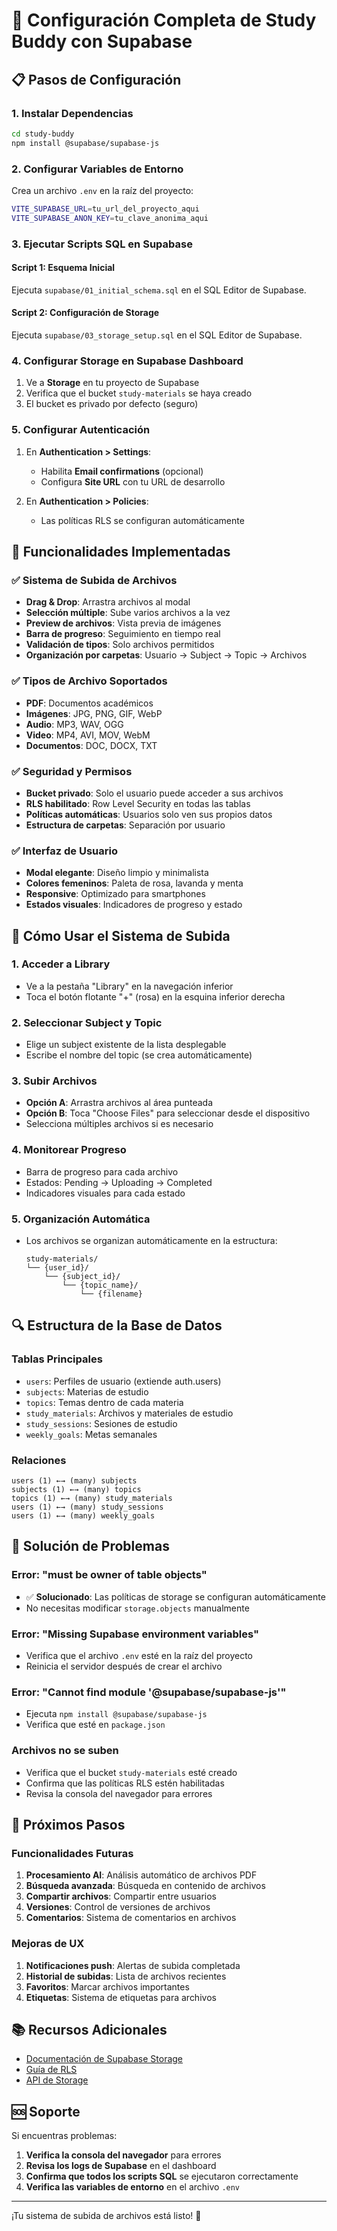 # 🚀 Configuración Completa de Study Buddy con Supabase

## 📋 Pasos de Configuración

### 1. **Instalar Dependencias**
```bash
cd study-buddy
npm install @supabase/supabase-js
```

### 2. **Configurar Variables de Entorno**
Crea un archivo `.env` en la raíz del proyecto:
```bash
VITE_SUPABASE_URL=tu_url_del_proyecto_aqui
VITE_SUPABASE_ANON_KEY=tu_clave_anonima_aqui
```

### 3. **Ejecutar Scripts SQL en Supabase**

#### Script 1: Esquema Inicial
Ejecuta `supabase/01_initial_schema.sql` en el SQL Editor de Supabase.

#### Script 2: Configuración de Storage
Ejecuta `supabase/03_storage_setup.sql` en el SQL Editor de Supabase.

### 4. **Configurar Storage en Supabase Dashboard**

1. Ve a **Storage** en tu proyecto de Supabase
2. Verifica que el bucket `study-materials` se haya creado
3. El bucket es privado por defecto (seguro)

### 5. **Configurar Autenticación**

1. En **Authentication > Settings**:
   - Habilita **Email confirmations** (opcional)
   - Configura **Site URL** con tu URL de desarrollo

2. En **Authentication > Policies**:
   - Las políticas RLS se configuran automáticamente

## 🔧 Funcionalidades Implementadas

### ✅ **Sistema de Subida de Archivos**
- **Drag & Drop**: Arrastra archivos al modal
- **Selección múltiple**: Sube varios archivos a la vez
- **Preview de archivos**: Vista previa de imágenes
- **Barra de progreso**: Seguimiento en tiempo real
- **Validación de tipos**: Solo archivos permitidos
- **Organización por carpetas**: Usuario → Subject → Topic → Archivos

### ✅ **Tipos de Archivo Soportados**
- **PDF**: Documentos académicos
- **Imágenes**: JPG, PNG, GIF, WebP
- **Audio**: MP3, WAV, OGG
- **Video**: MP4, AVI, MOV, WebM
- **Documentos**: DOC, DOCX, TXT

### ✅ **Seguridad y Permisos**
- **Bucket privado**: Solo el usuario puede acceder a sus archivos
- **RLS habilitado**: Row Level Security en todas las tablas
- **Políticas automáticas**: Usuarios solo ven sus propios datos
- **Estructura de carpetas**: Separación por usuario

### ✅ **Interfaz de Usuario**
- **Modal elegante**: Diseño limpio y minimalista
- **Colores femeninos**: Paleta de rosa, lavanda y menta
- **Responsive**: Optimizado para smartphones
- **Estados visuales**: Indicadores de progreso y estado

## 📱 Cómo Usar el Sistema de Subida

### 1. **Acceder a Library**
- Ve a la pestaña "Library" en la navegación inferior
- Toca el botón flotante "+" (rosa) en la esquina inferior derecha

### 2. **Seleccionar Subject y Topic**
- Elige un subject existente de la lista desplegable
- Escribe el nombre del topic (se crea automáticamente)

### 3. **Subir Archivos**
- **Opción A**: Arrastra archivos al área punteada
- **Opción B**: Toca "Choose Files" para seleccionar desde el dispositivo
- Selecciona múltiples archivos si es necesario

### 4. **Monitorear Progreso**
- Barra de progreso para cada archivo
- Estados: Pending → Uploading → Completed
- Indicadores visuales para cada estado

### 5. **Organización Automática**
- Los archivos se organizan automáticamente en la estructura:
  ```
  study-materials/
  └── {user_id}/
      └── {subject_id}/
          └── {topic_name}/
              └── {filename}
  ```

## 🔍 Estructura de la Base de Datos

### **Tablas Principales**
- `users`: Perfiles de usuario (extiende auth.users)
- `subjects`: Materias de estudio
- `topics`: Temas dentro de cada materia
- `study_materials`: Archivos y materiales de estudio
- `study_sessions`: Sesiones de estudio
- `weekly_goals`: Metas semanales

### **Relaciones**
```
users (1) ←→ (many) subjects
subjects (1) ←→ (many) topics
topics (1) ←→ (many) study_materials
users (1) ←→ (many) study_sessions
users (1) ←→ (many) weekly_goals
```

## 🚨 Solución de Problemas

### **Error: "must be owner of table objects"**
- ✅ **Solucionado**: Las políticas de storage se configuran automáticamente
- No necesitas modificar `storage.objects` manualmente

### **Error: "Missing Supabase environment variables"**
- Verifica que el archivo `.env` esté en la raíz del proyecto
- Reinicia el servidor después de crear el archivo

### **Error: "Cannot find module '@supabase/supabase-js'"**
- Ejecuta `npm install @supabase/supabase-js`
- Verifica que esté en `package.json`

### **Archivos no se suben**
- Verifica que el bucket `study-materials` esté creado
- Confirma que las políticas RLS estén habilitadas
- Revisa la consola del navegador para errores

## 🎯 Próximos Pasos

### **Funcionalidades Futuras**
1. **Procesamiento AI**: Análisis automático de archivos PDF
2. **Búsqueda avanzada**: Búsqueda en contenido de archivos
3. **Compartir archivos**: Compartir entre usuarios
4. **Versiones**: Control de versiones de archivos
5. **Comentarios**: Sistema de comentarios en archivos

### **Mejoras de UX**
1. **Notificaciones push**: Alertas de subida completada
2. **Historial de subidas**: Lista de archivos recientes
3. **Favoritos**: Marcar archivos importantes
4. **Etiquetas**: Sistema de etiquetas para archivos

## 📚 Recursos Adicionales

- [Documentación de Supabase Storage](https://supabase.com/docs/guides/storage)
- [Guía de RLS](https://supabase.com/docs/guides/auth/row-level-security)
- [API de Storage](https://supabase.com/docs/reference/javascript/storage-createbucket)

## 🆘 Soporte

Si encuentras problemas:

1. **Verifica la consola del navegador** para errores
2. **Revisa los logs de Supabase** en el dashboard
3. **Confirma que todos los scripts SQL** se ejecutaron correctamente
4. **Verifica las variables de entorno** en el archivo `.env`

---

¡Tu sistema de subida de archivos está listo! 🎉 